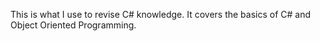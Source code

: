 This is what I use to revise C# knowledge. It covers the basics of C# and Object Oriented Programming.
